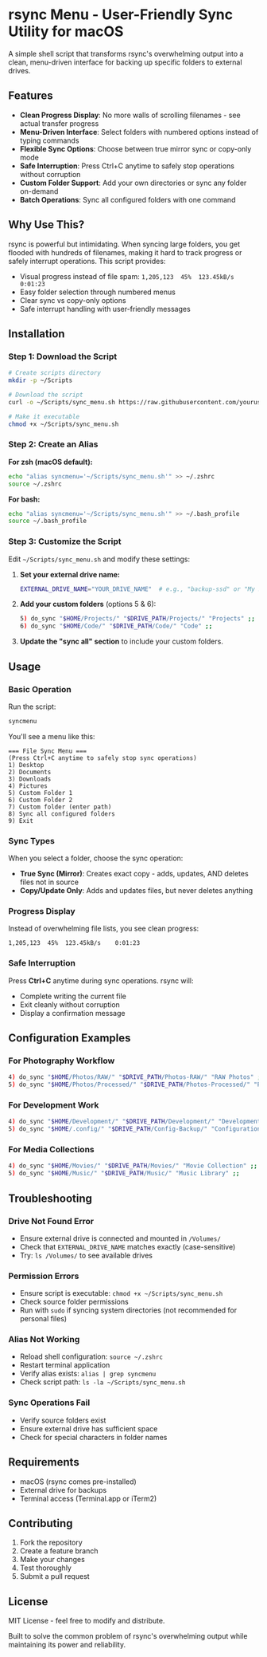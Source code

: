# rsync Menu - User-Friendly Sync Utility for macOS

A simple shell script that transforms rsync's overwhelming output into a clean, menu-driven interface for backing up specific folders to external drives.

## Features

- **Clean Progress Display**: No more walls of scrolling filenames - see actual transfer progress
- **Menu-Driven Interface**: Select folders with numbered options instead of typing commands
- **Flexible Sync Options**: Choose between true mirror sync or copy-only mode
- **Safe Interruption**: Press Ctrl+C anytime to safely stop operations without corruption
- **Custom Folder Support**: Add your own directories or sync any folder on-demand
- **Batch Operations**: Sync all configured folders with one command

## Why Use This?

rsync is powerful but intimidating. When syncing large folders, you get flooded with hundreds of filenames, making it hard to track progress or safely interrupt operations. This script provides:

- Visual progress instead of file spam: `1,205,123  45%  123.45kB/s    0:01:23`
- Easy folder selection through numbered menus
- Clear sync vs copy-only options
- Safe interrupt handling with user-friendly messages

## Installation

### Step 1: Download the Script

```bash
# Create scripts directory
mkdir -p ~/Scripts

# Download the script
curl -o ~/Scripts/sync_menu.sh https://raw.githubusercontent.com/yourusername/rsync-menu/main/sync_menu.sh

# Make it executable
chmod +x ~/Scripts/sync_menu.sh
```

### Step 2: Create an Alias

**For zsh (macOS default):**
```bash
echo "alias syncmenu='~/Scripts/sync_menu.sh'" >> ~/.zshrc
source ~/.zshrc
```

**For bash:**
```bash
echo "alias syncmenu='~/Scripts/sync_menu.sh'" >> ~/.bash_profile
source ~/.bash_profile
```

### Step 3: Customize the Script

Edit `~/Scripts/sync_menu.sh` and modify these settings:

1. **Set your external drive name:**
   ```bash
   EXTERNAL_DRIVE_NAME="YOUR_DRIVE_NAME"  # e.g., "backup-ssd" or "My Backup Drive"
   ```

2. **Add your custom folders** (options 5 & 6):
   ```bash
   5) do_sync "$HOME/Projects/" "$DRIVE_PATH/Projects/" "Projects" ;;
   6) do_sync "$HOME/Code/" "$DRIVE_PATH/Code/" "Code" ;;
   ```

3. **Update the "sync all" section** to include your custom folders.

## Usage

### Basic Operation

Run the script:
```bash
syncmenu
```

You'll see a menu like this:
```
=== File Sync Menu ===
(Press Ctrl+C anytime to safely stop sync operations)
1) Desktop
2) Documents
3) Downloads
4) Pictures
5) Custom Folder 1
6) Custom Folder 2
7) Custom folder (enter path)
8) Sync all configured folders
9) Exit
```

### Sync Types

When you select a folder, choose the sync operation:

- **True Sync (Mirror)**: Creates exact copy - adds, updates, AND deletes files not in source
- **Copy/Update Only**: Adds and updates files, but never deletes anything

### Progress Display

Instead of overwhelming file lists, you see clean progress:
```
1,205,123  45%  123.45kB/s    0:01:23
```

### Safe Interruption

Press **Ctrl+C** anytime during sync operations. rsync will:
- Complete writing the current file
- Exit cleanly without corruption
- Display a confirmation message

## Configuration Examples

### For Photography Workflow
```bash
4) do_sync "$HOME/Photos/RAW/" "$DRIVE_PATH/Photos-RAW/" "RAW Photos" ;;
5) do_sync "$HOME/Photos/Processed/" "$DRIVE_PATH/Photos-Processed/" "Processed Photos" ;;
```

### For Development Work
```bash
4) do_sync "$HOME/Development/" "$DRIVE_PATH/Development/" "Development Projects" ;;
5) do_sync "$HOME/.config/" "$DRIVE_PATH/Config-Backup/" "Configuration Files" ;;
```

### For Media Collections
```bash
4) do_sync "$HOME/Movies/" "$DRIVE_PATH/Movies/" "Movie Collection" ;;
5) do_sync "$HOME/Music/" "$DRIVE_PATH/Music/" "Music Library" ;;
```

## Troubleshooting

### Drive Not Found Error
- Ensure external drive is connected and mounted in `/Volumes/`
- Check that `EXTERNAL_DRIVE_NAME` matches exactly (case-sensitive)
- Try: `ls /Volumes/` to see available drives

### Permission Errors
- Ensure script is executable: `chmod +x ~/Scripts/sync_menu.sh`
- Check source folder permissions
- Run with `sudo` if syncing system directories (not recommended for personal files)

### Alias Not Working
- Reload shell configuration: `source ~/.zshrc`
- Restart terminal application
- Verify alias exists: `alias | grep syncmenu`
- Check script path: `ls -la ~/Scripts/sync_menu.sh`

### Sync Operations Fail
- Verify source folders exist
- Ensure external drive has sufficient space
- Check for special characters in folder names

## Requirements

- macOS (rsync comes pre-installed)
- External drive for backups
- Terminal access (Terminal.app or iTerm2)

## Contributing

1. Fork the repository
2. Create a feature branch
3. Make your changes
4. Test thoroughly
5. Submit a pull request

## License

MIT License - feel free to modify and distribute.


Built to solve the common problem of rsync's overwhelming output while maintaining its power and reliability.
